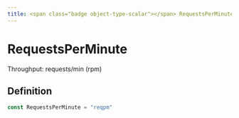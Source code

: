 ```yaml
---
title: <span class="badge object-type-scalar"></span> RequestsPerMinute
---
```

# <span class="badge object-type-scalar"></span> RequestsPerMinute

Throughput: requests/min (rpm)

## Definition

```go
const RequestsPerMinute = "reqpm"
```
